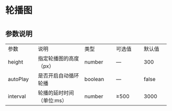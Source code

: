 # 轮播图 

<ClientOnly>
  <swiper-demo></swiper-demo>
</ClientOnly>

#
<h2>参数说明</h2> 
<table width="100%">
    <tr>
        <td width="100">
                参数
        </td>
        <td width="249">
                说明
        </td>
        <td width="120">
                类型
        </td>
        <td width="120">
                可选值
        </td>
        <td width="100">
                默认值
        </td>
    </tr>
    <tr>
        <td width="100">
                height
        </td>
        <td width="249">
                指定轮播图的高度（px）
        </td>
        <td width="120">
                number
        </td>
        <td width="120">
                —
        </td>
        <td width="100">
                300
        </td>
    </tr>
    <tr>
        <td width="100">
                autoPlay
        </td>
        <td width="249">
                是否开启自动循环轮播
        </td>
        <td width="120">
                boolean
        </td>
        <td width="120">
                —
        </td>
        <td width="100">
                false
        </td>
    </tr>
    <tr>
        <td width="100">
                interval
        </td>
        <td width="249">
                轮播的延时时间（单位:ms）
        </td>
        <td width="120">
                number
        </td>
        <td width="120">
                ≥500
        </td>
        <td width="100">
                3000
        </td>
    </tr>
</table>

